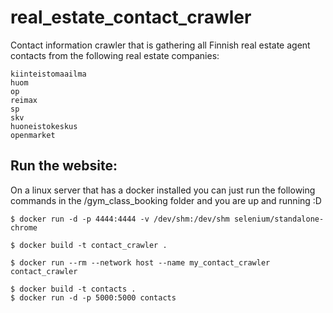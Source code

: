 # real_estate_contact_crawler

Contact information crawler that is gathering all Finnish real estate agent contacts from the following real estate companies:

```
kiinteistomaailma
huom
op
reimax
sp
skv
huoneistokeskus
openmarket
```


## Run the website:
On a linux server that has a docker installed you can just run the following commands in the /gym_class_booking folder and you are up and running :D

```
$ docker run -d -p 4444:4444 -v /dev/shm:/dev/shm selenium/standalone-chrome

$ docker build -t contact_crawler .

$ docker run --rm --network host --name my_contact_crawler contact_crawler
```

```
$ docker build -t contacts .
$ docker run -d -p 5000:5000 contacts
```